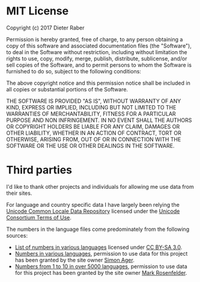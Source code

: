 # MIT License

Copyright (c) 2017 Dieter Raber

Permission is hereby granted, free of charge, to any person obtaining a copy
of this software and associated documentation files (the "Software"), to deal
in the Software without restriction, including without limitation the rights
to use, copy, modify, merge, publish, distribute, sublicense, and/or sell
copies of the Software, and to permit persons to whom the Software is
furnished to do so, subject to the following conditions:

The above copyright notice and this permission notice shall be included in all
copies or substantial portions of the Software.

THE SOFTWARE IS PROVIDED "AS IS", WITHOUT WARRANTY OF ANY KIND, EXPRESS OR
IMPLIED, INCLUDING BUT NOT LIMITED TO THE WARRANTIES OF MERCHANTABILITY,
FITNESS FOR A PARTICULAR PURPOSE AND NON INFRINGEMENT. IN NO EVENT SHALL THE
AUTHORS OR COPYRIGHT HOLDERS BE LIABLE FOR ANY CLAIM, DAMAGES OR OTHER
LIABILITY, WHETHER IN AN ACTION OF CONTRACT, TORT OR OTHERWISE, ARISING FROM,
OUT OF OR IN CONNECTION WITH THE SOFTWARE OR THE USE OR OTHER DEALINGS IN THE
SOFTWARE.

# Third parties
I'd like to thank other projects and individuals for allowing me use data from their sites. 

For language and country specific data I have largely been relying the [Unicode Common Locale Data Repository](https://github.com/unicode-cldr) licensed under the [Unicode Consortium Terms of Use](http://unicode.org/repos/cldr/trunk/unicode-license.txt).

The numbers in the language files come predominately from the following sources:
- [List of numbers in various languages](https://en.wikipedia.org/wiki/List_of_numbers_in_various_languages) licensed under [CC BY-SA 3.0](https://en.wikipedia.org/wiki/Wikipedia:Text_of_Creative_Commons_Attribution-ShareAlike_3.0_Unported_License).
- [Numbers in various languages](https://www.omniglot.com/language/numbers/index.htm), permission to use data for this project has been granted by the site owner [Simon Ager](https://www.omniglot.com/aboutme.htm).
- [Numbers from 1 to 10 in over 5000 languages](http://www.zompist.com/numbers.shtml), permission to use data for this project has been granted by the site owner [Mark Rosenfelder](https://twitter.com/zompist).
